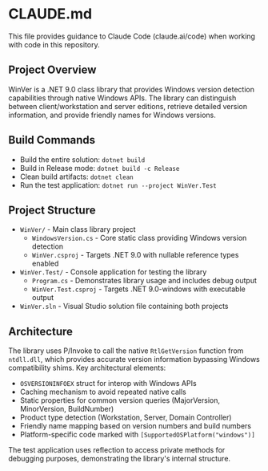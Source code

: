 # CLAUDE.md

This file provides guidance to Claude Code (claude.ai/code) when working with code in this repository.

## Project Overview

WinVer is a .NET 9.0 class library that provides Windows version detection capabilities through native Windows APIs. The library can distinguish between client/workstation and server editions, retrieve detailed version information, and provide friendly names for Windows versions.

## Build Commands

- Build the entire solution: `dotnet build`
- Build in Release mode: `dotnet build -c Release`
- Clean build artifacts: `dotnet clean`
- Run the test application: `dotnet run --project WinVer.Test`

## Project Structure

- `WinVer/` - Main class library project
  - `WindowsVersion.cs` - Core static class providing Windows version detection
  - `WinVer.csproj` - Targets .NET 9.0 with nullable reference types enabled
- `WinVer.Test/` - Console application for testing the library
  - `Program.cs` - Demonstrates library usage and includes debug output
  - `WinVer.Test.csproj` - Targets .NET 9.0-windows with executable output
- `WinVer.sln` - Visual Studio solution file containing both projects

## Architecture

The library uses P/Invoke to call the native `RtlGetVersion` function from `ntdll.dll`, which provides accurate version information bypassing Windows compatibility shims. Key architectural elements:

- `OSVERSIONINFOEX` struct for interop with Windows APIs
- Caching mechanism to avoid repeated native calls
- Static properties for common version queries (MajorVersion, MinorVersion, BuildNumber)
- Product type detection (Workstation, Server, Domain Controller)
- Friendly name mapping based on version numbers and build numbers
- Platform-specific code marked with `[SupportedOSPlatform("windows")]`

The test application uses reflection to access private methods for debugging purposes, demonstrating the library's internal structure.
